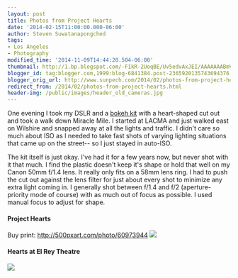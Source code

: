 ```yaml
---
layout: post
title: Photos from Project Hearts
date: '2014-02-15T11:00:00.000-06:00'
author: Steven Suwatanapongched
tags:
- Los Angeles
- Photography
modified_time: '2014-11-09T14:44:20.504-06:00'
thumbnail: http://1.bp.blogspot.com/-F1kR-2UoqBE/Uv5edvAxJEI/AAAAAAABmVQ/FwDBskRCbxg/s600/2014-02-13+at+20-13-11.jpg
blogger_id: tag:blogger.com,1999:blog-6841384.post-2365920135743694376
blogger_orig_url: http://www.sunpech.com/2014/02/photos-from-project-hearts.html
redirect_from: /2014/02/photos-from-project-hearts.html
header-img: /public/images/header_old_cameras.jpg
---
```


One evening I took my DSLR and a <a href="http://www.amazon.com/gp/product/B004PV8N1I/ref=as_li_ss_tl?ie=UTF8&amp;camp=1789&amp;creative=390957&amp;creativeASIN=B004PV8N1I&amp;linkCode=as2&amp;tag=sunpech-20">bokeh kit</a> with a heart-shaped cut out and took a walk down Miracle Mile. I started at LACMA and just walked east on Wilshire and snapped away at all the lights and traffic. I didn't care so much about ISO as I needed to take fast shots of varying lighting situations that came up on the street-- so I just stayed in auto-ISO.

The kit itself is just okay. I've had it for a few years now, but never shot with it that much. I find the plastic doesn't keep it's shape or hold that well on my Canon 50mm f/1.4 lens. It really only fits on a 58mm lens ring. I had to push the cut out against the lens filter for just about every shot to minimize any extra light coming in. I generally shot between f/1.4 and f/2 (aperture-priority mode of course) with as much out of focus as possible. I used manual focus to adjust for shape.

#### Project Hearts
Buy print: <a href="http://500pxart.com/photo/60973944">http://500pxart.com/photo/60973944</a>
<a href="http://1.bp.blogspot.com/-F1kR-2UoqBE/Uv5edvAxJEI/AAAAAAABmVQ/FwDBskRCbxg/s600/2014-02-13+at+20-13-11.jpg" ><img border="0" src="http://1.bp.blogspot.com/-F1kR-2UoqBE/Uv5edvAxJEI/AAAAAAABmVQ/FwDBskRCbxg/s600/2014-02-13+at+20-13-11.jpg"   /></a>

#### Hearts at El Rey Theatre
<a href="http://1.bp.blogspot.com/-AmE-vWINv9c/Uv5eeZ7pRhI/AAAAAAABmVk/twSglMi1Hmc/s600/2014-02-13+at+20-20-58.jpg" ><img border="0" src="http://1.bp.blogspot.com/-AmE-vWINv9c/Uv5eeZ7pRhI/AAAAAAABmVk/twSglMi1Hmc/s600/2014-02-13+at+20-20-58.jpg" /></a>
